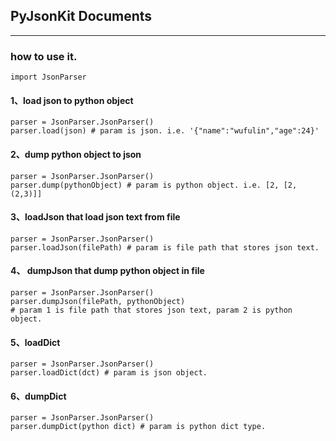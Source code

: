 ## PyJsonKit Documents

-----

### how to use it.
	import JsonParser

#### 1、load json to python object
	parser = JsonParser.JsonParser()
	parser.load(json) # param is json. i.e. '{"name":"wufulin","age":24}'

#### 2、dump python object to json
	parser = JsonParser.JsonParser()
	parser.dump(pythonObject) # param is python object. i.e. [2, [2,(2,3)]]

#### 3、loadJson that load json text from file 
	parser = JsonParser.JsonParser()
	parser.loadJson(filePath) # param is file path that stores json text.

#### 4、 dumpJson that dump python object in file
	parser = JsonParser.JsonParser()
	parser.dumpJson(filePath, pythonObject) 
	# param 1 is file path that stores json text, param 2 is python object.

#### 5、loadDict 
	parser = JsonParser.JsonParser()
	parser.loadDict(dct) # param is json object.

#### 6、dumpDict
	parser = JsonParser.JsonParser()
	parser.dumpDict(python dict) # param is python dict type.
